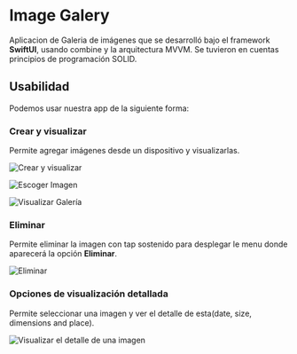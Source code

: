 # Image Galery

Aplicacion de Galeria de imágenes que se desarrolló bajo el framework **SwiftUI**, usando combine y la arquitectura MVVM.
Se tuvieron en cuentas principios de programación SOLID.

## Usabilidad

Podemos usar nuestra app de la siguiente forma:

### Crear y visualizar
Permite agregar imágenes desde un dispositivo y visualizarlas.


![Crear y visualizar](./resources/selectImage.jpg)


![Escoger Imagen](./resources/choose.jpg)


![Visualizar Galería](./resources/galery.jpg)


### Eliminar   
Permite eliminar la imagen con tap sostenido para desplegar le menu donde aparecerá la opción **Eliminar**. 

![Eliminar](./resources/delete.jpg)


### Opciones de visualización detallada
Permite seleccionar una imagen y ver el detalle de esta(date, size, dimensions and place).


![Visualizar el detalle de una imagen](./resources/detail.jpg)